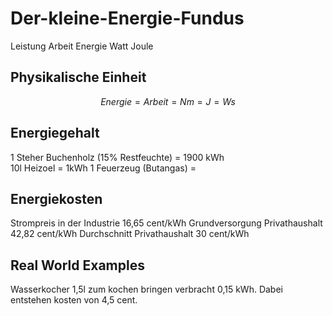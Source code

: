 # Der-kleine-Energie-Fundus
Leistung Arbeit Energie Watt Joule 

## Physikalische Einheit
```math
Energie = Arbeit = Nm = J = Ws 
```

## Energiegehalt
1 Steher Buchenholz (15% Restfeuchte) = 1900 kWh  
10l Heizoel = 1kWh
1 Feuerzeug (Butangas) =  

## Energiekosten
Strompreis in der Industrie 16,65 cent/kWh
Grundversorgung Privathaushalt 42,82 cent/kWh
Durchschnitt Privathaushalt 30 cent/kWh

## Real World Examples
Wasserkocher 1,5l zum kochen bringen verbracht 0,15 kWh. Dabei entstehen kosten von 4,5 cent.

